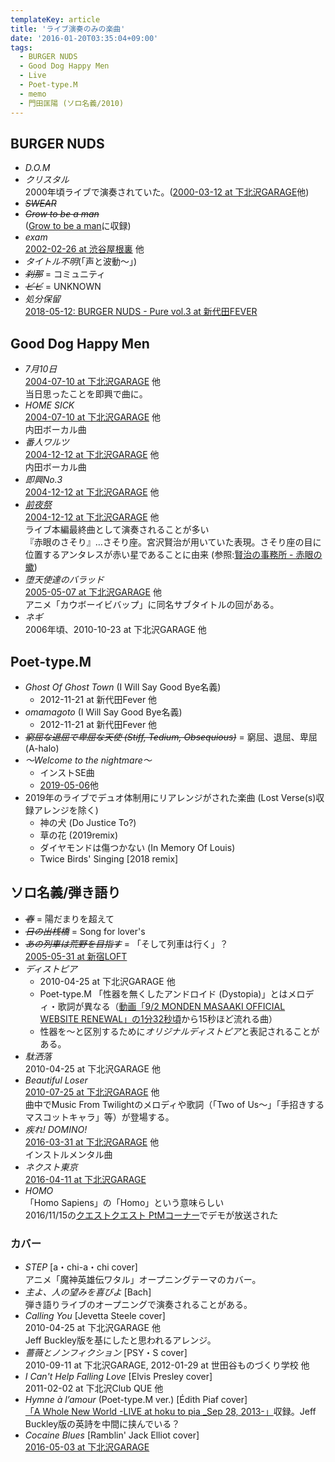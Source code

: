 ```yaml
---
templateKey: article
title: 'ライブ演奏のみの楽曲'
date: '2016-01-20T03:35:04+09:00'
tags:
  - BURGER NUDS
  - Good Dog Happy Men
  - Live
  - Poet-type.M
  - memo
  - 門田匡陽 (ソロ名義/2010)
---
```

## BURGER NUDS

* *D.O.M*
* *クリスタル*  
  2000年頃ライブで演奏されていた。([2000-03-12 at 下北沢GARAGE](http://monden-info.hatenablog.com/entry/2000/03/12/000000)他)
* ~~*SWEAR*~~
* ~~*Grow to be a man*~~  
  ([Grow to be a man](/entry/1999/08/01/000000)に収録)
* *exam*<br>
  [2002-02-26 at 渋谷屋根裏](http://monden-info.hatenablog.com/entry/2002/02/26/000000) 他
* *タイトル不明*(「声と波動～」)
* ~~*刹那*~~ = コミュニティ
* ~~*ビビ*~~ = UNKNOWN
* *処分保留*  
  [2018\-05\-12: BURGER NUDS \- Pure vol\.3 at 新代田FEVER](https://monden-info.hatenablog.com/entry/2018/05/12/000000)

## Good Dog Happy Men

* *7月10日*<br/>
  [2004-07-10 at 下北沢GARAGE](http://monden-info.hatenablog.com/entry/2004/07/10/000000) 他<br/>
  当日思ったことを即興で曲に。
* *HOME SICK*<br/>
  [2004-07-10 at 下北沢GARAGE](http://monden-info.hatenablog.com/entry/2004/07/10/000000) 他<br/>
  内田ボーカル曲
* *番人ワルツ*<br/>
  [2004-12-12 at 下北沢GARAGE](http://monden-info.hatenablog.com/entry/2004/12/12/000000) 他<br/>
  内田ボーカル曲
* *即興No.3*<br/>
  [2004-12-12 at 下北沢GARAGE](http://monden-info.hatenablog.com/entry/2004/12/12/000000) 他
* *[前夜祭](http://monden-info.hatenablog.com/entry/2004/12/12/000001)*<br/>
  [2004-12-12 at 下北沢GARAGE](http://monden-info.hatenablog.com/entry/2004/12/12/000000) 他<br/>
  ライブ本編最終曲として演奏されることが多い<br/>
  『赤眼のさそり』…さそり座。宮沢賢治が用いていた表現。さそり座の目に位置するアンタレスが赤い星であることに由来 (参照:[賢治の事務所 - 赤眼の蠍](http://www.bekkoame.ne.jp/~kakurai/kenji/history/w/kenji_w7.htm))
* *堕天使達のバラッド*<br/>
  [2005-05-07 at 下北沢GARAGE](http://monden-info.hatenablog.com/entry/2005/05/07/000000) 他<br/>
  アニメ「カウボーイビバップ」に同名サブタイトルの回がある。
* *ネギ*<br/>
  2006年頃、2010-10-23 at 下北沢GARAGE 他

## Poet-type.M

- *Ghost Of Ghost Town* (I Will Say Good Bye名義)
  - 2012-11-21 at 新代田Fever 他
- *omamagoto* (I Will Say Good Bye名義)
  - 2012-11-21 at 新代田Fever 他
- ~~*窮屈な退屈で卑屈な天使 (Stiff, Tedium, Obsequious)*~~ = 窮屈、退屈、卑屈 (A-halo)
- *〜Welcome to the nightmare〜*
  - インストSE曲
  - [2019-05-06](/entry/2019/05/06/000000)他
- 2019年のライブでデュオ体制用にリアレンジがされた楽曲 (Lost Verse(s)収録アレンジを除く)
  - 神の犬 (Do Justice To?)
  - 草の花 (2019remix)
  - ダイヤモンドは傷つかない (In Memory Of Louis)
  - Twice Birds' Singing [2018 remix]

## ソロ名義/弾き語り

* ~~*春*~~ = 陽だまりを超えて
* ~~*日の出桟橋*~~ = Song for lover's
* ~~*あの列車は荒野を目指す*~~ = 「そして列車は行く」？<br/>
  [2005-05-31 at 新宿LOFT](http://monden-info.hatenablog.com/entry/2005/05/31/000000)<br>
* *ディストピア*
  - 2010-04-25 at 下北沢GARAGE 他
  - Poet-type.M 「性器を無くしたアンドロイド (Dystopia)」とはメロディ・歌詞が異なる（[動画「9/2 MONDEN MASAAKI OFFICIAL WEBSITE RENEWAL」の1分32秒頃](https://youtu.be/Ij5PvT0W3UY?t=1m32s)から15秒ほど流れる曲）
  - 性器を～と区別するために*オリジナルディストピア*と表記されることがある。
* *駄洒落*<br/>
  2010-04-25 at 下北沢GARAGE 他
* *Beautiful Loser*  
  [2010-07-25 at 下北沢GARAGE](http://monden-info.hatenablog.com/entry/2010/07/25/000000) 他<br/>
  曲中でMusic From Twilightのメロディや歌詞（「Two of Us～」「手招きするマスコットキャラ」等）が登場する。
* *疾れ! DOMINO!*  
  [2016-03-31 at 下北沢GARAGE](http://monden-info.hatenablog.com/entry/2016/03/31/000000) 他<br/>
  インストルメンタル曲
* *ネクスト東京*  
  [2016-04-11 at 下北沢GARAGE](http://monden-info.hatenablog.com/entry/2016/04/11/000000)
* *HOMO*  
  「Homo Sapiens」の「Homo」という意味らしい<br>
  2016/11/15の[クエストクエスト PtMコーナー](http://monden-info.hatenablog.com/entry/2016/04/05/000000)でデモが放送された

### カバー
* *STEP* [a・chi-a・chi cover]<br/>
  アニメ「魔神英雄伝ワタル」オープニングテーマのカバー。
* *主よ、人の望みを喜びよ* [Bach]<br/>
  弾き語りライブのオープニングで演奏されることがある。
* *Calling You* [Jevetta Steele cover]<br/>
  2010-04-25 at 下北沢GARAGE 他<br/>
  Jeff Buckley版を基にしたと思われるアレンジ。
* *薔薇とノンフィクション* [PSY・S cover]<br/>
  2010-09-11 at 下北沢GARAGE, 2012-01-29 at 世田谷ものづくり学校 他
* *I Can't Help Falling Love* [Elvis Presley cover]<br/>
  2011-02-02 at 下北沢Club QUE 他
* *Hymne à l’amour* (Poet-type.M ver.) [Édith Piaf cover]<br/>
  [「A Whole New World -LIVE at hoku to pia _Sep 28, 2013-」](http://monden-info.hatenablog.com/entry/2013/11/29/000000)収録。Jeff Buckley版の英詩を中間に挟んでいる？
* *Cocaine Blues* [Ramblin' Jack Elliot cover]<br>
  [2016-05-03 at 下北沢GARAGE](http://monden-info.hatenablog.com/entry/2016/05/03/000000)
